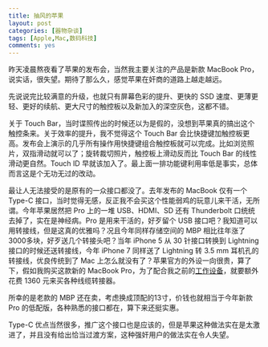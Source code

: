 ```yaml
---
title: 抽风的苹果
layout: post
categories: [器物杂谈]
tags: [Apple,Mac,数码科技]
comments: yes
---
```



昨天凌晨熬夜看了苹果的发布会，当然我主要关注的产品是新款 MacBook Pro，说实话，很失望。期待了那么久，感觉苹果在奸商的道路上越走越远。

先说说完比较满意的升级，也就只有屏幕色彩的提升、更快的 SSD 速度、更薄更轻、更好的续航、更大尺寸的触控板以及新加入的深空灰色，这都不错。

关于 Touch Bar，当时谍照传出的时候还以为是假的，没想到苹果真的搞出这个触控条来。关于效率的提升，我不觉得这个 Touch Bar 会比快捷键加触控板更高。发布会上演示的几乎所有操作用快捷键组合触控板就可以完成。比如浏览照片，双指滑动就可以了；旋转裁切照片，触控板上滑动反而比 Touch Bar 的线性滑动更自然。Touch ID 早就该加入了。最上面一排功能键利用率低是事实，总体而言这是个无功无过的改动。

最让人无法接受的是原有的一众接口都没了。去年发布的 MacBook 仅有一个 Type-C 接口，当时觉得无感，反正我不会买这个性能弱鸡的玩意儿来干活，无所谓。今年苹果居然把 Pro 上的一堆 USB、HDMI、SD 还有 Thunderbolt 口统统去掉了，实在是神经病。Pro 是用来干活的，好歹留个 USB 接口吧？我知道可以用转接线，但是这真的优雅吗？况且今年同样存储空间的 MBP 相比往年涨了3000多块，好歹送几个转接头吧？当年 iPhone 5 从 30 针接口转换到 Lightning 接口的时候还送转接线，今年 iPhone 7 同样送了 Lightning 转 3.5 mm 耳机孔的转接线，优良传统到了 Mac 上怎么就没有了？苹果官方的外设一向很贵，算了下，假如我购买这款新的 MacBook Pro，为了配合我之前的[工作设备](http://songchunlin.net/cn/2016/02/my-setup/)，就要额外花费 1360 元来买各种线缆转接器。

所幸的是老款的 MBP 还在卖，考虑换成顶配的13寸，价钱也就相当于今年新款 Pro 的低配版，各种熟悉的接口都在，算下来还挺实惠。

Type-C 优点当然很多，推广这个接口也是应该的，但是苹果这种做法实在是太激进了，并且没有给出恰当过渡方案，这种强奸用户的做法实在令人失望。


